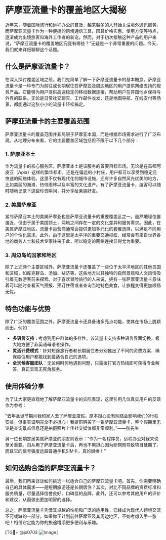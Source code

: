 # 萨摩亚流量卡的覆盖地区大揭秘

近年来，随着国际旅行和远程办公的普及，越来越多的人开始关注境外通讯服务。而萨摩亚流量卡作为一种便捷的跨境通信工具，因其价格实惠、使用方便等特点，逐渐成为出境旅客和海外工作者的新宠。然而，对于初次接触这种产品的用户来说，“萨摩亚流量卡的覆盖地区究竟有哪些？”无疑是一个非常重要的问题。今天，我们就来详细聊聊这个话题。

## 什么是萨摩亚流量卡？

在深入探讨覆盖区域之前，我们先简单了解一下萨摩亚流量卡的基本概念。萨摩亚流量卡是一种专门为前往或长期居住在萨摩亚及周边地区的用户提供网络支持的服务产品。它能够为用户提供高速稳定的移动数据连接，帮助用户在异国他乡保持与外界的联系。无论是日常社交聊天、工作邮件收发，还是地图导航、在线支付等场景，都能通过这张小小的流量卡轻松搞定。

## 萨摩亚流量卡的主要覆盖范围

萨摩亚流量卡的覆盖范围并非局限于萨摩亚本国，而是根据市场需求进行了广泛布局。从地理分布来看，它的主要覆盖区域包括但不限于以下几个部分：

### 1. **萨摩亚本土**
作为流量卡的核心服务区，萨摩亚本土是该服务的首要目标市场。无论是在首都阿皮亚（Apia）这样的繁华都市，还是在偏远的小村庄，用户都可以享受到稳定且快速的网络体验。这里不仅有现代化的城市设施，还有许多自然风光优美的地方，比如美丽的海滩、热带雨林以及丰富的文化遗产。有了萨摩亚流量卡，游客可以随时随地记录下这些珍贵瞬间，并分享给亲朋好友。

### 2. **美属萨摩亚**
紧邻萨摩亚本土的美属萨摩亚也是萨摩亚流量卡的重要覆盖区之一。虽然地理位置接近，但由于属于美国领土，两地之间存在一定的文化差异和服务需求。因此，在美属萨摩亚地区，流量卡运营商通常会提供更加多元化的套餐选择，以满足不同用户的个性化需求。此外，由于这里是太平洋的重要交通枢纽，经常会有来自世界各地的商务人士和技术专家往来于此，所以稳定的网络连接显得尤为重要。

### 3. **周边岛屿国家和地区**
除了上述两个主要区域外，萨摩亚流量卡还覆盖了一些位于太平洋地区的其他岛国和区域，如库克群岛、汤加、斐济等。这些地方以其独特的自然景观和人文风情吸引着无数游客前来探索。对于喜欢冒险旅行的人来说，拥有一张萨摩亚流量卡意味着可以随时查看天气预报、预订住宿或者查询当地特色美食，让旅程变得更加顺畅无忧。

## 特色功能与优势

除了广泛的覆盖范围之外，萨摩亚流量卡还具备诸多亮点功能，使其在市场上脱颖而出。例如：

- **多语言支持**：考虑到用户群体的多样性，该流量卡支持多种语言界面切换，极大地方便了非英语母语者操作。
- **灵活计费模式**：针对短途旅行者和长期居住者分别推出了不同的资费方案，确保每位用户都能找到最适合自己的选项。
- **全天候客服团队**：无论何时何地遇到问题，只需拨打官方热线即可获得专业解答，真正实现无死角服务。

## 使用体验分享

为了让大家更直观地了解萨摩亚流量卡的实际表现，这里引用几位真实用户的反馈作为参考：

“去年圣诞节期间我和家人去了萨摩亚度假，原本担心没有网络会影响我们的行程安排，但事实证明完全不必担心！我提前购买了一张萨摩亚流量卡，整个假期里无论是查询景点信息还是拍摄照片上传社交媒体都非常顺利。”——张先生

另一位长期定居美属萨摩亚的朋友则表示：“作为一名程序员，远程办公对我来说至关重要。自从用了萨摩亚流量卡后，再也不用担心因为断网而导致项目延期了。而且它的信号强度远超普通手机SIM卡，真的很棒！”

## 如何选购合适的萨摩亚流量卡？

最后，我们再来谈谈如何挑选一张适合自己的萨摩亚流量卡吧。首先，你需要明确自己的具体需求——是短期旅游还是长期居住？其次，对比不同品牌的资费标准和服务质量，尽量选择信誉良好、口碑佳的品牌。此外，还可以参考其他用户的评价和建议，从而做出更加明智的选择。

总之，萨摩亚流量卡凭借其卓越的性能和广泛的适用性，已经成为现代人跨境交流不可或缺的一部分。如果你正计划前往萨摩亚及其周边地区，不妨考虑入手一张吧！相信它定能为你的旅途增添更多便利与乐趣。

[TG💪+ @jx0703 ![Image](https://github.com/user-attachments/assets/dbca1d08-cadb-493c-b0ec-ad6f7a83f270)]
